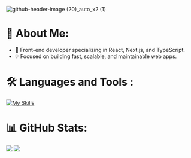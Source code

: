 ![github-header-image (20)_auto_x2 (1)](https://github.com/alirezaStee/gitTest/assets/133322924/f1981810-bdd0-48bb-ae26-d7811edbca05)
# 💫 About Me:
- 🚀 Front-end developer specializing in React, Next.js, and TypeScript.
- 💡 Focused on building fast, scalable, and maintainable web apps.


# :hammer_and_wrench: Languages and Tools :
[![My Skills](https://skillicons.dev/icons?i=js,html,css,tailwind,react)](https://skillicons.dev)
# 📊 GitHub Stats:
![](https://github-readme-stats.vercel.app/api?username=alirezaStee&theme=vue&hide_border=false&include_all_commits=false&count_private=false)
![](https://github-readme-stats.vercel.app/api/top-langs/?username=alirezaStee&theme=vue&hide_border=false&include_all_commits=false&count_private=false&layout=compact)

